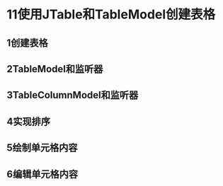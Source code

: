 ﻿# 11使用JTable和TableModel创建表格
## 1创建表格

## 2TableModel和监听器
## 3TableColumnModel和监听器
## 4实现排序
## 5绘制单元格内容
## 6编辑单元格内容





